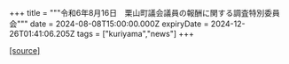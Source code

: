 +++
title = """令和6年8月16日　栗山町議会議員の報酬に関する調査特別委員会"""
date = 2024-08-08T15:00:00.000Z
expiryDate = 2024-12-26T01:41:06.205Z
tags = ["kuriyama","news"]
+++


[[source]](https://www.town.kuriyama.hokkaido.jp/site/gikai/28453.html)
